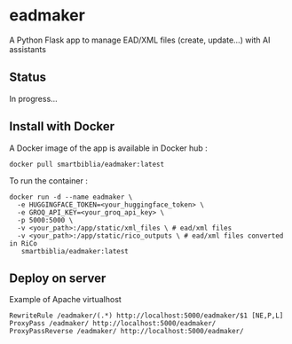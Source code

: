 # eadmaker
A Python Flask app to manage EAD/XML files (create, update...) with AI assistants

## Status

In progress...

## Install with Docker

A Docker image of the app is available in Docker hub : 

```
docker pull smartbiblia/eadmaker:latest
```
To run the container : 

```
docker run -d --name eadmaker \
  -e HUGGINGFACE_TOKEN=<your_huggingface_token> \
  -e GROQ_API_KEY=<your_groq_api_key> \
  -p 5000:5000 \
  -v <your_path>:/app/static/xml_files \ # ead/xml files
  -v <your_path>:/app/static/rico_outputs \ # ead/xml files converted in RiCo
   smartbiblia/eadmaker:latest
```
## Deploy on server

Example of Apache virtualhost

```
RewriteRule /eadmaker/(.*) http://localhost:5000/eadmaker/$1 [NE,P,L]
ProxyPass /eadmaker/ http://localhost:5000/eadmaker/
ProxyPassReverse /eadmaker/ http://localhost:5000/eadmaker/
```

